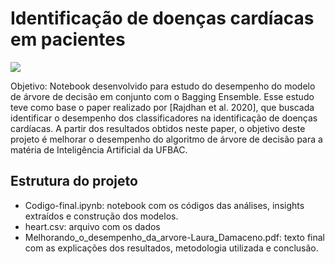 # Identificação de doenças cardíacas em pacientes

![](https://img.theweek.in/content/dam/week/news/sci-tech/images/2018/8/2/heart-attack-health-human-illus.jpg)

Objetivo: Notebook desenvolvido para estudo do desempenho do modelo de árvore de decisão em conjunto com o Bagging Ensemble.
Esse estudo teve como base o paper realizado por [Rajdhan et al. 2020], que buscada identificar o desempenho dos classificadores na identificação de doenças cardíacas. A partir dos resultados obtidos neste paper, o objetivo deste projeto é melhorar o desempenho do algoritmo de árvore de decisão para a matéria de Inteligência Artificial da UFBAC.

## Estrutura do projeto
- Codigo-final.ipynb: notebook com os códigos das análises, insights extraídos e construção dos modelos.
- heart.csv: arquivo com os dados
- Melhorando_o_desempenho_da_arvore-Laura_Damaceno.pdf: texto final com as explicações dos resultados, metodologia utilizada e conclusão.


